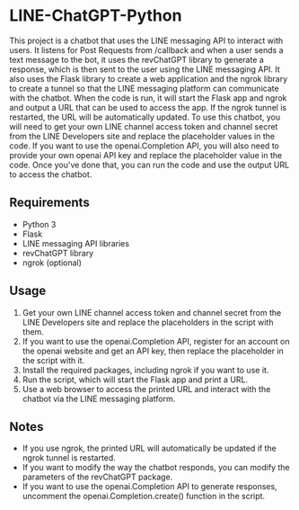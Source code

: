 # LINE-ChatGPT-Python
This project is a chatbot that uses the LINE messaging API to interact with users. It listens for Post Requests from /callback and when a user sends a text message to the bot, it uses the revChatGPT library to generate a response, which is then sent to the user using the LINE messaging API.
It also uses the Flask library to create a web application and the ngrok library to create a tunnel so that the LINE messaging platform can communicate with the chatbot. When the code is run, it will start the Flask app and ngrok and output a URL that can be used to access the app. If the ngrok tunnel is restarted, the URL will be automatically updated.
To use this chatbot, you will need to get your own LINE channel access token and channel secret from the LINE Developers site and replace the placeholder values in the code. If you want to use the openai.Completion API, you will also need to provide your own openai API key and replace the placeholder value in the code. Once you've done that, you can run the code and use the output URL to access the chatbot.
## Requirements
- Python 3
- Flask
- LINE messaging API libraries
- revChatGPT library
- ngrok (optional)
## Usage
1. Get your own LINE channel access token and channel secret from the LINE Developers site and replace the placeholders in the script with them.
2. If you want to use the openai.Completion API, register for an account on the openai website and get an API key, then replace the placeholder in the script with it.
3. Install the required packages, including ngrok if you want to use it.
4. Run the script, which will start the Flask app and print a URL.
5. Use a web browser to access the printed URL and interact with the chatbot via the LINE messaging platform.
## Notes
- If you use ngrok, the printed URL will automatically be updated if the ngrok tunnel is restarted.
- If you want to modify the way the chatbot responds, you can modify the parameters of the revChatGPT package.
- If you want to use the openai.Completion API to generate responses, uncomment the openai.Completion.create() function in the script.